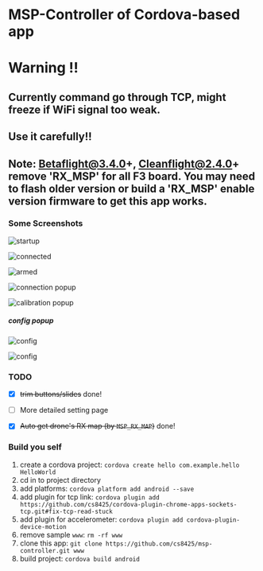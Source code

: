 # MSP-Controller of Cordova-based app

# Warning !!
## Currently command go through TCP, might freeze if WiFi signal too weak.
## Use it carefully!!

## Note: Betaflight@3.4.0+, Cleanflight@2.4.0+ remove 'RX_MSP' for all F3 board. You may need to flash older version or build a 'RX_MSP' enable version firmware to get this app works.

### Some Screenshots

![startup](https://raw.githubusercontent.com/cs8425/msp-controller/master/docs/screenshot001.png)

![connected](https://raw.githubusercontent.com/cs8425/msp-controller/master/docs/screenshot002.png)

![armed](https://raw.githubusercontent.com/cs8425/msp-controller/master/docs/screenshot003.png)

![connection popup](https://raw.githubusercontent.com/cs8425/msp-controller/master/docs/screenshot004.png)

![calibration popup](https://raw.githubusercontent.com/cs8425/msp-controller/master/docs/screenshot005.png)

##### config popup

![config](https://raw.githubusercontent.com/cs8425/msp-controller/master/docs/screenshot006.png)

![config](https://raw.githubusercontent.com/cs8425/msp-controller/master/docs/screenshot007.png)

### TODO
 - [x] <del>trim buttons/slides</del> done!
 - [ ] More detailed setting page
 - [x] <del>Auto get drone's RX map (by `MSP_RX_MAP`)</del> done!


### Build you self
1. create a cordova project: `cordova create hello com.example.hello HelloWorld`
2. cd in to project directory
3. add platforms: `cordova platform add android --save`
4. add plugin for tcp link: `cordova plugin add https://github.com/cs8425/cordova-plugin-chrome-apps-sockets-tcp.git#fix-tcp-read-stuck`
5. add plugin for accelerometer: `cordova plugin add cordova-plugin-device-motion`
6. remove sample `www`: `rm -rf www`
7. clone this app: `git clone https://github.com/cs8425/msp-controller.git www`
8. build project: `cordova build android`


